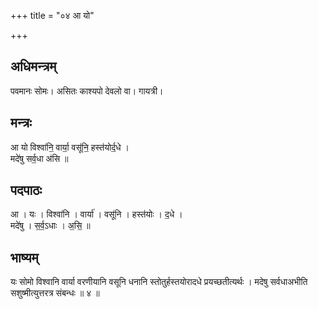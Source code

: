 +++
title = "०४ आ यो"

+++
## अधिमन्त्रम्
पवमानः सोमः। असितः काश्यपो देवलो वा। गायत्री।

## मन्त्रः
आ यो विश्वा॑नि॒ वार्या॒ वसू॑नि॒ हस्त॑योर्द॒धे ।  
मदे॑षु सर्व॒धा अ॑सि ॥

## पदपाठः
आ । यः । विश्वा॑नि । वार्या॑ । वसू॑नि । हस्त॑योः । द॒धे ।  
मदे॑षु । स॒र्व॒ऽधाः । अ॒सि॒ ॥

## भाष्यम्
यः सोमो विश्वानि वार्या वरणीयानि वसूनि धनानि स्तोतुर्हस्तयोरादधे प्रयच्छतीत्यर्थः । मदेषु सर्वधाअभीति सशुष्मीत्युत्तरत्र संबन्धः ॥ ४ ॥